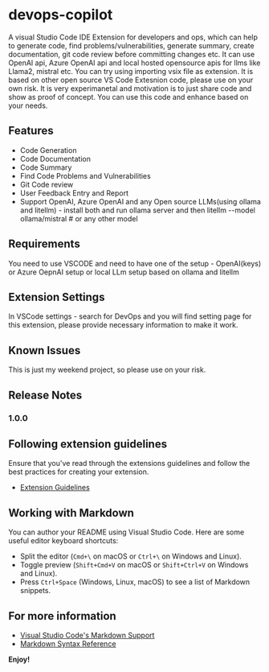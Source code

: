 # devops-copilot 

A visual Studio Code IDE Extension for developers and ops, which can help to generate code, find problems/vulnerabilities, generate summary, create documentation, git code review before committing changes etc. 
It can use OpenAI api, Azure OpenAI api and local hosted opensource apis for llms like Llama2, mistral etc.
You can try using importing vsix file as extension. It is based on other open source VS Code Extesnion code, please use on your own risk. It is very experimanetal and motivation is to just share code and show as proof of concept.
You can use this code and enhance based on your needs.

## Features

- Code Generation
- Code Documentation
- Code Summary
- Find Code Problems and Vulnerabilities
- Git Code review
- User Feedback Entry and Report
- Support OpenAI, Azure OpenAI and any Open source LLMs(using ollama and litellm) - install both and run ollama server and then litellm --model ollama/mistral # or any other model

## Requirements

You need to use VSCODE and need to have one of the setup - OpenAI(keys) or Azure OepnAI setup or local LLm setup based on ollama and litellm

## Extension Settings

In VSCode settings - search for DevOps and you will find setting page for this extension, please provide necessary information to make it work.

## Known Issues

This is just my weekend project, so please use on your risk.

## Release Notes

### 1.0.0


## Following extension guidelines

Ensure that you've read through the extensions guidelines and follow the best practices for creating your extension.

* [Extension Guidelines](https://code.visualstudio.com/api/references/extension-guidelines)

## Working with Markdown

You can author your README using Visual Studio Code. Here are some useful editor keyboard shortcuts:

* Split the editor (`Cmd+\` on macOS or `Ctrl+\` on Windows and Linux).
* Toggle preview (`Shift+Cmd+V` on macOS or `Shift+Ctrl+V` on Windows and Linux).
* Press `Ctrl+Space` (Windows, Linux, macOS) to see a list of Markdown snippets.

## For more information

* [Visual Studio Code's Markdown Support](http://code.visualstudio.com/docs/languages/markdown)
* [Markdown Syntax Reference](https://help.github.com/articles/markdown-basics/)

**Enjoy!**
